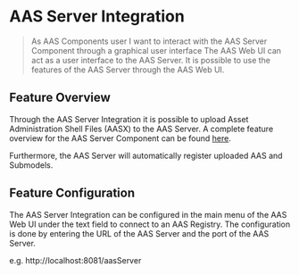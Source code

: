 # AAS Server Integration
>As AAS Components user
>I want to interact with the AAS Server Component through a graphical user interface
>The AAS Web UI can act as a user interface to the AAS Server. It is possible to use the features of the AAS Server through the AAS Web UI.

## Feature Overview
Through the AAS Server Integration it is possible to upload Asset Administration Shell Files (AASX) to the AAS Server. A complete feature overview for the AAS Server Component can be found [here](../index.md#features).

Furthermore, the AAS Server will automatically register uploaded AAS and Submodels.

## Feature Configuration
The AAS Server Integration can be configured in the main menu of the AAS Web UI under the text field to connect to an AAS Registry. The configuration is done by entering the URL of the AAS Server and the port of the AAS Server.

e.g. http://localhost:8081/aasServer